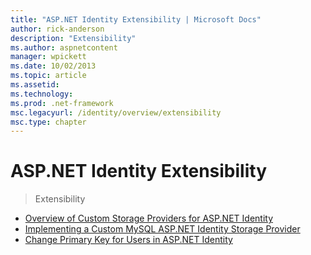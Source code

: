```yaml
---
title: "ASP.NET Identity Extensibility | Microsoft Docs"
author: rick-anderson
description: "Extensibility"
ms.author: aspnetcontent
manager: wpickett
ms.date: 10/02/2013
ms.topic: article
ms.assetid: 
ms.technology: 
ms.prod: .net-framework
msc.legacyurl: /identity/overview/extensibility
msc.type: chapter
---
```

ASP.NET Identity Extensibility
====================
> Extensibility


- [Overview of Custom Storage Providers for ASP.NET Identity](overview-of-custom-storage-providers-for-aspnet-identity.md)
- [Implementing a Custom MySQL ASP.NET Identity Storage Provider](implementing-a-custom-mysql-aspnet-identity-storage-provider.md)
- [Change Primary Key for Users in ASP.NET Identity](change-primary-key-for-users-in-aspnet-identity.md)